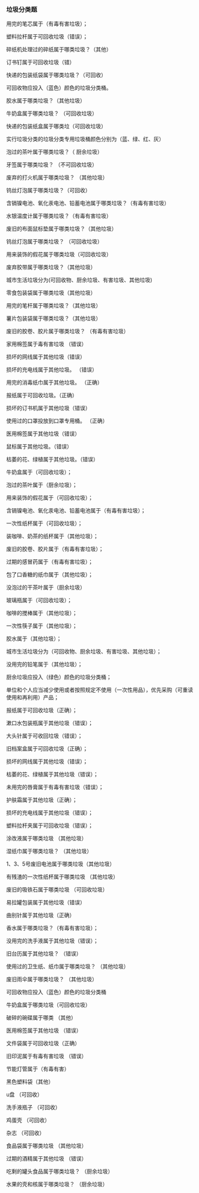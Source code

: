 ### 垃圾分类题

用完的笔芯属于（有毒有害垃圾）；

塑料拉杆属于可回收垃圾（错误）；

碎纸机处理过的碎纸属于哪类垃圾？（其他）

订书钉属于可回收垃圾（错）

快递的包装纸袋属于哪类垃圾？（可回收）

可回收物应投入（蓝色）颜色的垃圾分类桶。

胶水属于哪类垃圾？（其他垃圾）

牛奶盒属于哪类垃圾？ （可回收垃圾）

快递的包装纸盒属于哪类垃（可回收垃圾）

实行垃圾分类的垃圾分类专用垃圾桶颜色分别为（蓝、绿、红、灰）

泡过的茶叶属于哪类垃圾？（ 厨余垃圾）

牙签属于哪类垃圾？ （不可回收垃圾）

废弃的打火机属于哪类垃圾？ （其他垃圾）

钨丝灯泡属于哪类垃圾？（可回收）

含镉镍电池、氧化汞电池、铅蓄电池属于哪类垃圾？（有毒有害垃圾）

水银温度计属于哪类垃圾？（有毒有害垃圾）

废旧的布面鼠标垫属于哪类垃圾？（其他垃圾）

钨丝灯泡属于哪类垃圾？ （可回收垃圾）

用来装饰的假花属于哪类垃圾（可回收垃圾）

废弃胶带属于哪类垃圾？（其他垃圾）

城市生活垃圾分为(可回收物、厨余垃圾、有害垃圾、其他垃圾)

零食包装袋属于哪类垃圾（其他垃圾）

用完的笔杆属于哪类垃圾？（其他垃圾）

薯片包装袋属于哪类垃圾？（其他垃圾）

废旧的胶卷、胶片属于哪类垃圾？ （有毒有害垃圾）

家用棉签属于毒有害垃圾 （错误）

损坏的网线属于其他垃圾（错误）

损坏的充电线属于其他垃圾。 （错误）

用完的消毒纸巾属于其他垃圾。 （正确）

报纸属于可回收垃圾。（正确）

 损坏的订书机属于其他垃圾（错误）

使用过的口罩投放到口罩专用桶。 （正确）

医用棉签属于其他垃圾（错误）

鼠标属于其他垃圾。（错误）

枯萎的花、绿植属于其他垃圾。（错误）

牛奶盒属于（可回收垃圾）；

泡过的茶叶属于（厨余垃圾）；

用来装饰的假花属于（可回收垃圾）；

含镉镍电池、氧化汞电池、铅蓄电池属于（有毒有害垃圾）；

一次性纸杯属于（可回收垃圾）；

装咖啡、奶茶的纸杯属于（其他垃圾）；

废旧的胶卷、胶片属于（有毒有害垃圾）；

过期的感冒药属于（有毒有害垃圾）；

包了口香糖的纸巾属于（其他垃圾）；

没泡过的干茶叶属于（厨余垃圾）

玻璃瓶属于（可回收垃圾）；

咖啡的搅棒属于（其他垃圾）；

一次性筷子属于（其他垃圾）；

胶水属于（其他垃圾）；

城市生活垃圾分为（可回收物、厨余垃圾、有害垃圾、其他垃圾）；

没用完的铅笔属于（其他垃圾）；

厨余垃圾应投入（绿色）颜色的垃圾分类桶；

单位和个人应当减少使用或者按照规定不使用（一次性用品），优先采购（可重读使用和再利用）产品；

报纸属于可回收垃圾（正确）；

漱口水包装瓶属于其他垃圾（错误）；

大头针属于可收回垃圾（错误）；

旧档案盒属于可回收垃圾（正确）；

损坏的网线属于其他垃圾（错误）；

枯萎的花、绿植属于其他垃圾（错误）；

未用完的唇膏属于有毒有害垃圾（错误）；

护肤霜属于其他垃圾（正确）；

损坏的充电线属于其他垃圾（错误）；

塑料拉杆夹属于可回收垃圾（错误）；

涂改液属于哪类垃圾 （其他垃圾）

湿纸巾属于哪类垃圾？ （其他垃圾）

1、3、5号废旧电池属于哪类垃圾（其他垃圾）

有残渣的一次性纸杯属于哪类垃圾 （其他垃圾）

废旧的吸铁石属于哪类垃圾 （可回收垃圾）

易拉罐包装属于其他垃圾（错误）

曲别针属于其他垃圾（正确）

香水属于哪类垃圾？（有毒有害垃圾）；

没用完的洗手液属于其他垃圾（错误）；

旧台历属于其他垃圾？ （错误）

使用过的卫生纸、纸巾属于哪类垃圾？ （其他垃圾）

废旧雨伞属于哪类垃圾？ （其他垃圾）

可回收物应投入（蓝色）颜色的垃圾分类桶

牛奶盒属于哪类垃圾（可回收垃圾）

破碎的碗碟属于哪类 （其他）

医用棉签属于其他垃圾 （错误）

文件袋属于可回收垃圾（正确）

旧印泥属于有毒有害垃圾 （错误）

节能灯管属于（有毒有害）

黑色塑料袋（其他）

u盘 （可回收）

洗手液瓶子 （可回收）

鸡蛋壳 （可回收）

杂志 （可回收）

食品袋属于哪类垃圾 （其他垃圾）

过期的酒精属于其他垃圾 （错误）

吃剩的罐头食品属于哪类垃圾？ （厨余垃圾）

水果的壳和核属于哪类垃圾？ （厨余垃圾）